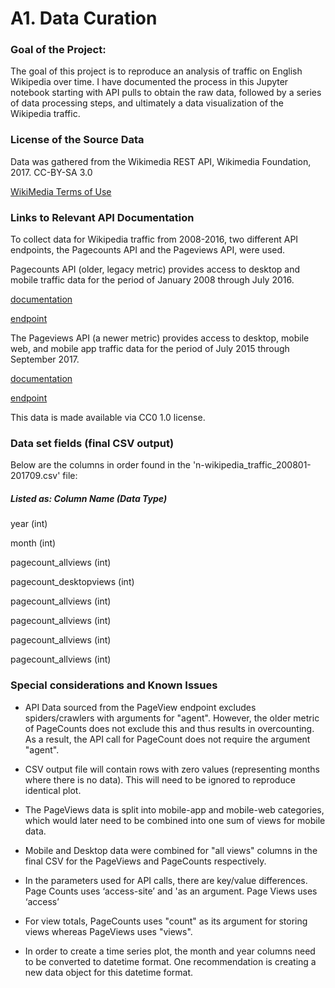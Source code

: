 # A1. Data Curation

### Goal of the Project:

The goal of this project is to reproduce an analysis of traffic on English Wikipedia over time. I have documented the process in this Jupyter notebook starting with API pulls to obtain the raw data, followed by a series of data processing steps, and ultimately a data visualization of the Wikipedia traffic.

### License of the Source Data

Data was gathered from the Wikimedia REST API, Wikimedia Foundation, 2017. CC-BY-SA 3.0

<a href = "https://wikimediafoundation.org/wiki/Terms_of_Use/en"> WikiMedia Terms of Use</a>

### Links to Relevant API Documentation

To collect data for Wikipedia traffic from 2008-2016, two different API endpoints, the Pagecounts API and the Pageviews API, were used.

Pagecounts API (older, legacy metric) provides access to desktop and mobile traffic data for the period of January 2008 through July 2016.

[documentation](https://wikitech.wikimedia.org/wiki/Analytics/AQS/Legacy_Pagecounts)

<a href = "https://wikimedia.org/api/rest_v1/#!/Pagecounts_data_(legacy)/get_metrics_legacy_pagecounts_aggregate_project_access_site_granularity_start_end">endpoint </a>

The Pageviews API (a newer metric) provides access to desktop, mobile web, and mobile app traffic data for the period of July 2015 through September 2017.

[documentation](https://wikitech.wikimedia.org/wiki/Analytics/AQS/Pageviews")

[endpoint](https://wikimedia.org/api/rest_v1/#!/Pageviews_data/get_metrics_pageviews_aggregate_project_access_agent_granularity_start_end)

This data is made available via CC0 1.0 license.


### Data set fields (final CSV output)

Below are the columns in order found in the 'n-wikipedia_traffic_200801-201709.csv' file:

##### Listed as: Column Name (Data Type)

year (int)

month (int)

pagecount_allviews (int)

pagecount_desktopviews (int)

pagecount_allviews (int)

pagecount_allviews (int)

pagecount_allviews (int)

pagecount_allviews (int)



### Special considerations and Known Issues

- API Data sourced from the PageView endpoint excludes spiders/crawlers with arguments for "agent".  However, the older metric of PageCounts does not exclude this and thus results in overcounting.  As a result, the API call for PageCount does not require the argument "agent".

- CSV output file will contain rows with zero values (representing months where there is no data).  This will need to be ignored to reproduce identical plot.

- The PageViews data is split into mobile-app and mobile-web categories, which would later need to be combined into one sum of views for mobile data.

- Mobile and Desktop data were combined for "all views" columns in the final CSV for the PageViews and PageCounts respectively.

- In the parameters used for API calls, there are key/value differences.  Page Counts uses ‘access-site’ and 'as an argument. Page Views uses ‘access’

- For view totals, PageCounts uses "count" as its argument for storing views whereas PageViews uses "views".

- In order to create a time series plot, the month and year columns need to be converted to datetime format. One recommendation is creating a new data object for this datetime format.